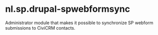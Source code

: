 # nl.sp.drupal-spwebformsync

Administrator module that makes it possible to synchronize SP webform submissions to CiviCRM contacts.

